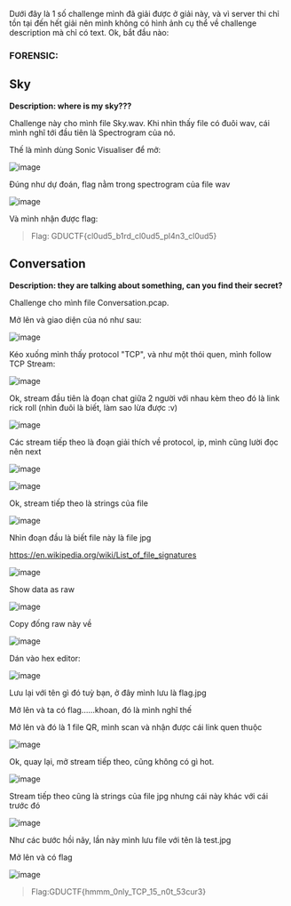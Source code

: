 Dưới đây là 1 số challenge mình đã giải được ở giải này, và vì server thi chỉ tồn tại đến hết giải nên mình không có hình ảnh cụ thể về 
challenge description mà chỉ có text.
Ok, bắt đầu nào:

### FORENSIC: ###
## Sky ##

**Description: where is my sky???**

Challenge này cho mình file Sky.wav. Khi nhìn thấy file có đuôi wav, cái mình nghĩ tới đầu tiên là Spectrogram của nó.

Thế là mình dùng Sonic Visualiser để mở:

![image](https://user-images.githubusercontent.com/94149390/185822665-59615b81-8563-487c-b080-1271bcf33c47.png)

Đúng như dự đoán, flag nằm trong spectrogram của file wav

![image](https://user-images.githubusercontent.com/94149390/185822683-17b04a95-d8a2-4e12-941a-b8f084874b84.png)

Và mình nhận được flag:

>Flag: GDUCTF{cl0ud5_b1rd_cl0ud5_pl4n3_cl0ud5}

## Conversation ##

**Description: they are talking about something, can you find their secret?**

Challenge cho mình file Conversation.pcap.

Mở lên và giao diện của nó như sau: 

![image](https://user-images.githubusercontent.com/94149390/185823072-59bdd4f5-f79b-475f-8d85-eed14ece81fb.png)

Kéo xuống mình thấy protocol "TCP", và như một thói quen, mình follow TCP Stream:

![image](https://user-images.githubusercontent.com/94149390/185823140-091c13a8-c5e1-40e1-8d72-32989233b1dd.png)

Ok, stream đầu tiên là đoạn chat giữa 2 người với nhau kèm theo đó là link rick roll (nhìn đuôi là biết, làm sao lừa được :v)

![image](https://user-images.githubusercontent.com/94149390/185823174-d896a1be-0e8b-41e7-b081-ce66f8cc6465.png)

Các stream tiếp theo là đoạn giải thích về protocol, ip, mình cũng lười đọc nên next 

![image](https://user-images.githubusercontent.com/94149390/185823355-684c13b6-f05d-4aa1-9fe4-9a2f2365e9e3.png)

![image](https://user-images.githubusercontent.com/94149390/185823429-080ac4fd-86b7-46f6-ab87-52c1591f1539.png)

Ok, stream tiếp theo là strings của file 

![image](https://user-images.githubusercontent.com/94149390/185823458-80cabb5a-1feb-4dc7-9f34-8fdf937448a1.png)

Nhìn đoạn đầu là biết  file này là file jpg

https://en.wikipedia.org/wiki/List_of_file_signatures

![image](https://user-images.githubusercontent.com/94149390/185823501-2f0a0999-e6ec-45b9-9484-03ab7097193b.png)

Show data as raw

![image](https://user-images.githubusercontent.com/94149390/185823557-09403198-32b4-4b3f-920d-a6c9eae7d247.png)

Copy đống raw này về 

![image](https://user-images.githubusercontent.com/94149390/185823641-cec2643e-e436-40f7-aa7f-6f872181c91a.png)

Dán vào hex editor:

![image](https://user-images.githubusercontent.com/94149390/185823710-ccac7cb9-65ae-4378-9502-5abbf4679aca.png)

Lưu lại với tên gì đó tuỳ bạn, ở đây mình lưu là flag.jpg

Mở lên và ta có flag......khoan, đó là mình nghĩ thế 

Mở lên và đó là 1 file QR, mình scan và nhận được cái link quen thuộc

![image](https://user-images.githubusercontent.com/94149390/185823864-d240ebf3-d633-40df-b4f0-aa5866bf11c6.png)

Ok, quay lại, mở stream tiếp theo, cũng không có gì hot.

![image](https://user-images.githubusercontent.com/94149390/185823944-36b5fd4b-78a5-4f68-8748-0d7da48e4648.png)

Stream tiếp theo cũng là strings của file jpg nhưng cái này khác với cái trước đó 

![image](https://user-images.githubusercontent.com/94149390/185823992-437d49ef-1bb2-42a3-a40a-202acf840de7.png)

Như các bước hồi nãy, lần này mình lưu file với tên là test.jpg 

Mở lên và có flag

![image](https://user-images.githubusercontent.com/94149390/185824173-79cc9275-9413-4c81-be0f-8e0c69238b3f.png)

>Flag:GDUCTF{hmmm_0nly_TCP_15_n0t_53cur3}
